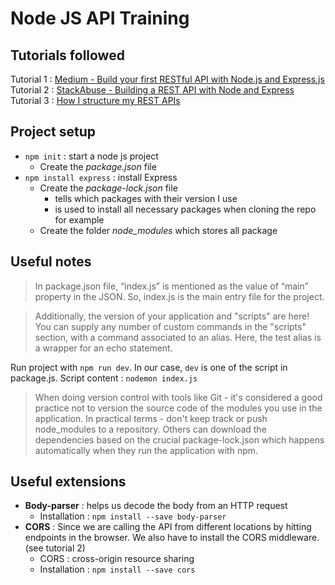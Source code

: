 # Node JS API Training

## Tutorials followed  

Tutorial 1 : [Medium - Build your first RESTful API with Node.js and Express.js](https://medium.com/@sayalijangam17/build-your-first-restful-api-with-node-js-and-express-js-fe5c21b6a667)  
Tutorial 2 : [StackAbuse - Building a REST API with Node and Express](https://stackabuse.com/building-a-rest-api-with-node-and-express/)
Tutorial 3 : [How I structure my REST APIs](https://dev.to/larswaechter/how-i-structure-my-rest-apis-11k4)

## Project setup

- `npm init` : start a node js project
  - Create the *package.json* file
- `npm install express` : install Express
  - Create the *package-lock.json* file
    - tells which packages with their version I use
    - is used to install all necessary packages when cloning the repo for example
  - Create the folder *node_modules* which stores all package

## Useful notes

> In package.json file, “index.js” is mentioned as the value of “main” property in the JSON. So, index.js is the main 
> entry file for the project.

>Additionally, the version of your application and "scripts" are here! You can supply any number of custom commands in 
> the "scripts" section, with a command associated to an alias. Here, the test alias is a wrapper for an echo statement.



Run project with `npm run dev`. In our case, `dev` is one of the script in package.js. Script content : `nodemon index.js`

> When doing version control with tools like Git - it's considered a good practice not to version the source code 
> of the modules you use in the application. In practical terms - don't keep track or push node_modules to a repository.
> Others can download the dependencies based on the crucial package-lock.json which happens automatically when they run 
> the application with npm.

## Useful extensions

- **Body-parser** : helps us decode the body from an HTTP request
  - Installation : `npm install --save body-parser`
- **CORS** : Since we are calling the API from different locations by hitting endpoints in the browser. We also have to install the CORS middleware. (see tutorial 2)
  - CORS : cross-origin resource sharing 
  - Installation : `npm install --save cors`